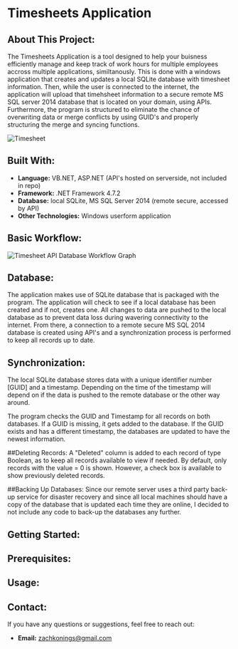 # Timesheets Application

## About This Project:

The Timesheets Application is a tool designed to help your buisness efficiently manage and keep track of work hours for multiple employees accross multiple applications, similtanously. This is done with a windows application that creates and updates a local SQLite database with timesheet information. Then, while the user is connected to the internet, the application will upload that timehsheet information to a secure remote MS SQL server 2014 database that is located on your domain, using APIs. Furthermore, the program is structured to eliminate the chance of overwriting data or merge conflicts by using GUID's and properly structuring the merge and syncing functions.

![Timesheet](https://github.com/zkonings/Timesheets-Application/assets/148987384/acb9d9cc-9159-43b9-aa1e-373c91224bef)

## Built With:

- **Language:** VB.NET, ASP.NET (API's hosted on serverside, not included in repo)
- **Framework:** .NET Framework 4.7.2
- **Database:** local SQLite, MS SQL Server 2014 (remote secure, accessed by API)
- **Other Technologies:** Windows userform application

## Basic Workflow:
![Timesheet API Database Workflow Graph](https://github.com/zkonings/Timesheets-Application/assets/148987384/860bc5ec-1027-4482-b7ee-3c321b73561e)

## Database:
The application makes use of SQLite database that is packaged with the program. The application will check to see if a local database has been created and if not, creates one. All changes to data are pushed to the local database as to prevent data loss during wavering connectivity to the internet. From there, a connection to a remote secure MS SQL 2014 database is created using API's and a synchronization process is performed to keep all records up to date.

## Synchronization:
The local SQLite database stores data with a unique identifier number [GUID] and a timestamp. Depending on the time of the timestamp will depend on if the data is pushed to the remote database or the other way around.

The program checks the GUID and Timestamp for all records on both databases. If a GUID is missing, it gets added to the database. If the GUID exists and has a different timestamp, the databases are updated to have the newest information. 

##Deleting Records:
A "Deleted" column is added to each record of type Boolean, as to keep all records available to view if needed. By default, only records with the value = 0 is shown. However, a check box is available to show previously deleted records.

##Backing Up Databases:
Since our remote server uses a third party back-up service for disaster recovery and since all local machines should have a copy of the database that is updated each time they are online, I decided to not include any code to back-up the databases any further.


## Getting Started:



## Prerequisites:



## Usage:



## Contact:

If you have any questions or suggestions, feel free to reach out:

- **Email:** zachkonings@gmail.com




